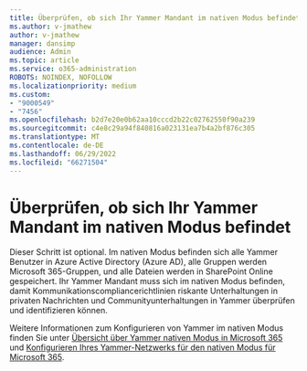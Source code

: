 ```yaml
---
title: Überprüfen, ob sich Ihr Yammer Mandant im nativen Modus befindet
ms.author: v-jmathew
author: v-jmathew
manager: dansimp
audience: Admin
ms.topic: article
ms.service: o365-administration
ROBOTS: NOINDEX, NOFOLLOW
ms.localizationpriority: medium
ms.custom:
- "9000549"
- "7456"
ms.openlocfilehash: b2d7e20e0b62aa10cccd2b22c02762550f90a239
ms.sourcegitcommit: c4e8c29a94f840816a023131ea7b4a2bf876c305
ms.translationtype: MT
ms.contentlocale: de-DE
ms.lasthandoff: 06/29/2022
ms.locfileid: "66271504"
---
```

# <a name="verify-your-yammer-tenant-is-in-native-mode"></a>Überprüfen, ob sich Ihr Yammer Mandant im nativen Modus befindet

Dieser Schritt ist optional. Im nativen Modus befinden sich alle Yammer Benutzer in Azure Active Directory (Azure AD), alle Gruppen werden Microsoft 365-Gruppen, und alle Dateien werden in SharePoint Online gespeichert. Ihr Yammer Mandant muss sich im nativen Modus befinden, damit Kommunikationscompliancerichtlinien riskante Unterhaltungen in privaten Nachrichten und Communityunterhaltungen in Yammer überprüfen und identifizieren können.  
  
Weitere Informationen zum Konfigurieren von Yammer im nativen Modus finden Sie unter [Übersicht über Yammer nativen Modus in Microsoft 365](https://go.microsoft.com/fwlink/?linkid=2129829) und [Konfigurieren Ihres Yammer-Netzwerks für den nativen Modus für Microsoft 365](https://go.microsoft.com/fwlink/?linkid=2129772).
